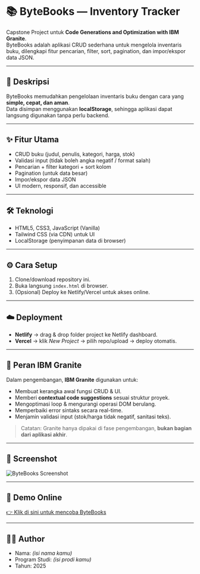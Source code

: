# 📚 ByteBooks — Inventory Tracker

Capstone Project untuk **Code Generations and Optimization with IBM Granite**.  
ByteBooks adalah aplikasi CRUD sederhana untuk mengelola inventaris buku, dilengkapi fitur pencarian, filter, sort, pagination, dan impor/ekspor data JSON.  

---

## 🚀 Deskripsi

ByteBooks memudahkan pengelolaan inventaris buku dengan cara yang **simple, cepat, dan aman**.  
Data disimpan menggunakan **localStorage**, sehingga aplikasi dapat langsung digunakan tanpa perlu backend.  

---

## ✨ Fitur Utama

- CRUD buku (judul, penulis, kategori, harga, stok)  
- Validasi input (tidak boleh angka negatif / format salah)  
- Pencarian + filter kategori + sort kolom  
- Pagination (untuk data besar)  
- Impor/ekspor data JSON  
- UI modern, responsif, dan accessible  

---

## 🛠️ Teknologi

- HTML5, CSS3, JavaScript (Vanilla)  
- Tailwind CSS (via CDN) untuk UI  
- LocalStorage (penyimpanan data di browser)  

---

## ⚙️ Cara Setup

1. Clone/download repository ini.  
2. Buka langsung `index.html` di browser.  
3. (Opsional) Deploy ke Netlify/Vercel untuk akses online.  

---

## ☁️ Deployment

- **Netlify** → drag & drop folder project ke Netlify dashboard.  
- **Vercel** → klik *New Project* → pilih repo/upload → deploy otomatis.  

---

## 🤖 Peran IBM Granite

Dalam pengembangan, **IBM Granite** digunakan untuk:  
- Membuat kerangka awal fungsi CRUD & UI.  
- Memberi **contextual code suggestions** sesuai struktur proyek.  
- Mengoptimasi loop & mengurangi operasi DOM berulang.  
- Memperbaiki error sintaks secara real-time.  
- Menjamin validasi input (stok/harga tidak negatif, sanitasi teks).  

> Catatan: Granite hanya dipakai di fase pengembangan, **bukan bagian dari aplikasi akhir**.  

---

## 📸 Screenshot

![ByteBooks Screenshot](./screenshot.png)  

---

## 🔗 Demo Online

[👉 Klik di sini untuk mencoba ByteBooks](https://your-deploy-link.netlify.app)  

---

## 👨‍💻 Author

- Nama: *(isi nama kamu)*  
- Program Studi: *(isi prodi kamu)*  
- Tahun: 2025  
